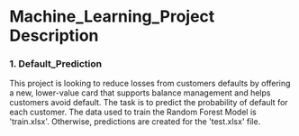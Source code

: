 # **Machine_Learning_Project Description**


### 1. Default_Prediction

This project is looking to reduce losses from customers defaults by offering a new, lower-value card that supports balance management and helps customers avoid default. The task is to predict the probability of default for each customer. The data used to train the Random Forest Model is 'train.xlsx'. Otherwise, predictions are created for the 'test.xlsx' file. 

